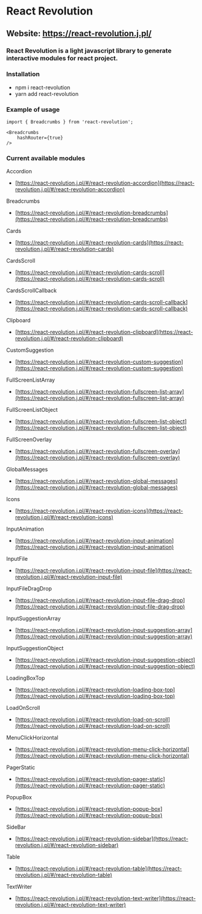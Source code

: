 # React Revolution

## Website: https://react-revolution.j.pl/

### React Revolution is a light javascript library to generate interactive modules for react project.

### Installation 
- npm i react-revolution
- yarn add react-revolution

### Example of usage

```
import { Breadcrumbs } from 'react-revolution';

<Breadcrumbs 
    hashRouter={true}
/>
```

### Current available modules

Accordion
- [https://react-revolution.j.pl/#/react-revolution-accordion](https://react-revolution.j.pl/#/react-revolution-accordion)

Breadcrumbs
- [https://react-revolution.j.pl/#/react-revolution-breadcrumbs](https://react-revolution.j.pl/#/react-revolution-breadcrumbs)

Cards
- [https://react-revolution.j.pl/#/react-revolution-cards](https://react-revolution.j.pl/#/react-revolution-cards)

CardsScroll
- [https://react-revolution.j.pl/#/react-revolution-cards-scroll](https://react-revolution.j.pl/#/react-revolution-cards-scroll)

CardsScrollCallback
- [https://react-revolution.j.pl/#/react-revolution-cards-scroll-callback](https://react-revolution.j.pl/#/react-revolution-cards-scroll-callback)

Clipboard
- [https://react-revolution.j.pl/#/react-revolution-clipboard](https://react-revolution.j.pl/#/react-revolution-clipboard)

CustomSuggestion
- [https://react-revolution.j.pl/#/react-revolution-custom-suggestion](https://react-revolution.j.pl/#/react-revolution-custom-suggestion)

FullScreenListArray
- [https://react-revolution.j.pl/#/react-revolution-fullscreen-list-array](https://react-revolution.j.pl/#/react-revolution-fullscreen-list-array)

FullScreenListObject
- [https://react-revolution.j.pl/#/react-revolution-fullscreen-list-object](https://react-revolution.j.pl/#/react-revolution-fullscreen-list-object)

FullScreenOverlay
- [https://react-revolution.j.pl/#/react-revolution-fullscreen-overlay](https://react-revolution.j.pl/#/react-revolution-fullscreen-overlay)

GlobalMessages
- [https://react-revolution.j.pl/#/react-revolution-global-messages](https://react-revolution.j.pl/#/react-revolution-global-messages)

Icons
- [https://react-revolution.j.pl/#/react-revolution-icons](https://react-revolution.j.pl/#/react-revolution-icons)

InputAnimation
- [https://react-revolution.j.pl/#/react-revolution-input-animation](https://react-revolution.j.pl/#/react-revolution-input-animation)

InputFile
- [https://react-revolution.j.pl/#/react-revolution-input-file](https://react-revolution.j.pl/#/react-revolution-input-file)

InputFileDragDrop
- [https://react-revolution.j.pl/#/react-revolution-input-file-drag-drop](https://react-revolution.j.pl/#/react-revolution-input-file-drag-drop)

InputSuggestionArray
- [https://react-revolution.j.pl/#/react-revolution-input-suggestion-array](https://react-revolution.j.pl/#/react-revolution-input-suggestion-array)

InputSuggestionObject
- [https://react-revolution.j.pl/#/react-revolution-input-suggestion-object](https://react-revolution.j.pl/#/react-revolution-input-suggestion-object)

LoadingBoxTop
- [https://react-revolution.j.pl/#/react-revolution-loading-box-top](https://react-revolution.j.pl/#/react-revolution-loading-box-top)

LoadOnScroll
- [https://react-revolution.j.pl/#/react-revolution-load-on-scroll](https://react-revolution.j.pl/#/react-revolution-load-on-scroll)

MenuClickHorizontal
- [https://react-revolution.j.pl/#/react-revolution-menu-click-horizontal](https://react-revolution.j.pl/#/react-revolution-menu-click-horizontal)

PagerStatic
- [https://react-revolution.j.pl/#/react-revolution-pager-static](https://react-revolution.j.pl/#/react-revolution-pager-static)

PopupBox
- [https://react-revolution.j.pl/#/react-revolution-popup-box](https://react-revolution.j.pl/#/react-revolution-popup-box)

SideBar
- [https://react-revolution.j.pl/#/react-revolution-sidebar](https://react-revolution.j.pl/#/react-revolution-sidebar)

Table
- [https://react-revolution.j.pl/#/react-revolution-table](https://react-revolution.j.pl/#/react-revolution-table)

TextWriter
- [https://react-revolution.j.pl/#/react-revolution-text-writer](https://react-revolution.j.pl/#/react-revolution-text-writer)
